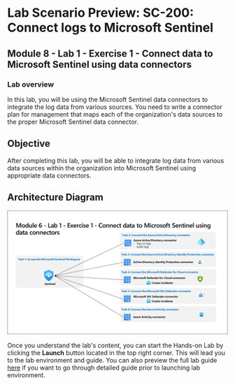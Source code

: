 # Lab Scenario Preview: SC-200: Connect logs to Microsoft Sentinel

## Module 8 - Lab 1 - Exercise 1 - Connect data to Microsoft Sentinel using data connectors

### Lab overview

In this lab, you will be using the Microsoft Sentinel data connectors to integrate the log data from various sources. You need to write a connector plan for management that maps each of the organization's data sources to the proper Microsoft Sentinel data connector.

## Objective
  
After completing this lab, you will be able to integrate log data from various data sources within the organization into Microsoft Sentinel using appropriate data connectors.
  
## Architecture Diagram

 ![](media/SC200-Lab_Diagrams_Mod6_L1_Ex1.png)

Once you understand the lab's content, you can start the Hands-on Lab by clicking the **Launch** button located in the top right corner. This will lead you to the lab environment and guide. You can also preview the full lab guide [here](https://experience.cloudlabs.ai/#/labguidepreview/34d5bd16-4155-4a9c-9c19-c6bf61316644) if you want to go through detailed guide prior to launching lab environment.
